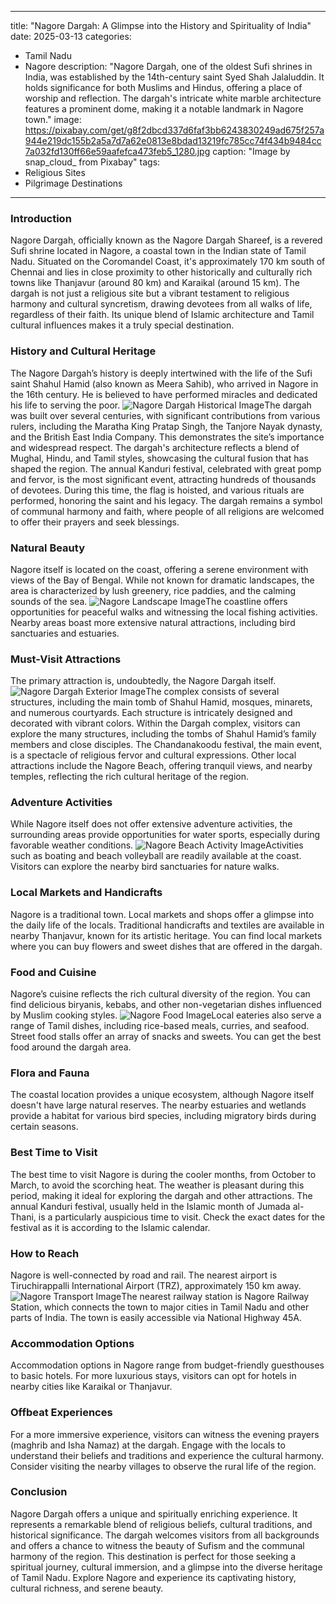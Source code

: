 
---
title: "Nagore Dargah: A Glimpse into the History and Spirituality of India"
date: 2025-03-13
categories:
  - Tamil Nadu
  - Nagore
description: "Nagore Dargah, one of the oldest Sufi shrines in India, was established by the 14th-century saint Syed Shah Jalaluddin. It holds significance for both Muslims and Hindus, offering a place of worship and reflection. The dargah's intricate white marble architecture features a prominent dome, making it a notable landmark in Nagore town."
image: https://pixabay.com/get/g8f2dbcd337d6faf3bb6243830249ad675f257a944e219dc155b2a5a7d7a62e0813e8bdad13219fc785cc74f434b9484cc7a032fd130ff66e59aafefca473feb5_1280.jpg
caption: "Image by snap_cloud_ from Pixabay"
tags: 
  - Religious Sites
  - Pilgrimage Destinations
---


### **Introduction**

Nagore Dargah, officially known as the Nagore Dargah Shareef, is a revered Sufi shrine located in Nagore, a coastal town in the Indian state of Tamil Nadu. Situated on the Coromandel Coast, it's approximately 170 km south of Chennai and lies in close proximity to other historically and culturally rich towns like Thanjavur (around 80 km) and Karaikal (around 15 km). The dargah is not just a religious site but a vibrant testament to religious harmony and cultural syncretism, drawing devotees from all walks of life, regardless of their faith. Its unique blend of Islamic architecture and Tamil cultural influences makes it a truly special destination.

### **History and Cultural Heritage**

The Nagore Dargah’s history is deeply intertwined with the life of the Sufi saint Shahul Hamid (also known as Meera Sahib), who arrived in Nagore in the 16th century. He is believed to have performed miracles and dedicated his life to serving the poor. <img src="placeholder_image_dargah_history.jpg" alt="Nagore Dargah Historical Image">The dargah was built over several centuries, with significant contributions from various rulers, including the Maratha King Pratap Singh, the Tanjore Nayak dynasty, and the British East India Company. This demonstrates the site’s importance and widespread respect. The dargah's architecture reflects a blend of Mughal, Hindu, and Tamil styles, showcasing the cultural fusion that has shaped the region. The annual Kanduri festival, celebrated with great pomp and fervor, is the most significant event, attracting hundreds of thousands of devotees. During this time, the flag is hoisted, and various rituals are performed, honoring the saint and his legacy. The dargah remains a symbol of communal harmony and faith, where people of all religions are welcomed to offer their prayers and seek blessings.

### **Natural Beauty**

Nagore itself is located on the coast, offering a serene environment with views of the Bay of Bengal. While not known for dramatic landscapes, the area is characterized by lush greenery, rice paddies, and the calming sounds of the sea. <img src="placeholder_image_nagore_landscape.jpg" alt="Nagore Landscape Image">The coastline offers opportunities for peaceful walks and witnessing the local fishing activities. Nearby areas boast more extensive natural attractions, including bird sanctuaries and estuaries.

### **Must-Visit Attractions**

The primary attraction is, undoubtedly, the Nagore Dargah itself. <img src="placeholder_image_dargah_exterior.jpg" alt="Nagore Dargah Exterior Image">The complex consists of several structures, including the main tomb of Shahul Hamid, mosques, minarets, and numerous courtyards. Each structure is intricately designed and decorated with vibrant colors. Within the Dargah complex, visitors can explore the many structures, including the tombs of Shahul Hamid’s family members and close disciples. The Chandanakoodu festival, the main event, is a spectacle of religious fervor and cultural expressions. Other local attractions include the Nagore Beach, offering tranquil views, and nearby temples, reflecting the rich cultural heritage of the region.

### **Adventure Activities**

While Nagore itself does not offer extensive adventure activities, the surrounding areas provide opportunities for water sports, especially during favorable weather conditions. <img src="placeholder_image_nagore_beach.jpg" alt="Nagore Beach Activity Image">Activities such as boating and beach volleyball are readily available at the coast. Visitors can explore the nearby bird sanctuaries for nature walks.

### **Local Markets and Handicrafts**

Nagore is a traditional town. Local markets and shops offer a glimpse into the daily life of the locals. Traditional handicrafts and textiles are available in nearby Thanjavur, known for its artistic heritage. You can find local markets where you can buy flowers and sweet dishes that are offered in the dargah.

### **Food and Cuisine**

Nagore’s cuisine reflects the rich cultural diversity of the region. You can find delicious biryanis, kebabs, and other non-vegetarian dishes influenced by Muslim cooking styles. <img src="placeholder_image_nagore_food.jpg" alt="Nagore Food Image">Local eateries also serve a range of Tamil dishes, including rice-based meals, curries, and seafood. Street food stalls offer an array of snacks and sweets. You can get the best food around the dargah area.

### **Flora and Fauna**

The coastal location provides a unique ecosystem, although Nagore itself doesn't have large natural reserves. The nearby estuaries and wetlands provide a habitat for various bird species, including migratory birds during certain seasons.

### **Best Time to Visit**

The best time to visit Nagore is during the cooler months, from October to March, to avoid the scorching heat. The weather is pleasant during this period, making it ideal for exploring the dargah and other attractions. The annual Kanduri festival, usually held in the Islamic month of Jumada al-Thani, is a particularly auspicious time to visit. Check the exact dates for the festival as it is according to the Islamic calendar.

### **How to Reach**

Nagore is well-connected by road and rail. The nearest airport is Tiruchirappalli International Airport (TRZ), approximately 150 km away. <img src="placeholder_image_nagore_transport.jpg" alt="Nagore Transport Image">The nearest railway station is Nagore Railway Station, which connects the town to major cities in Tamil Nadu and other parts of India. The town is easily accessible via National Highway 45A.

### **Accommodation Options**

Accommodation options in Nagore range from budget-friendly guesthouses to basic hotels. For more luxurious stays, visitors can opt for hotels in nearby cities like Karaikal or Thanjavur.

### **Offbeat Experiences**

For a more immersive experience, visitors can witness the evening prayers (maghrib and Isha Namaz) at the dargah. Engage with the locals to understand their beliefs and traditions and experience the cultural harmony. Consider visiting the nearby villages to observe the rural life of the region.

### **Conclusion**

Nagore Dargah offers a unique and spiritually enriching experience. It represents a remarkable blend of religious beliefs, cultural traditions, and historical significance. The dargah welcomes visitors from all backgrounds and offers a chance to witness the beauty of Sufism and the communal harmony of the region. This destination is perfect for those seeking a spiritual journey, cultural immersion, and a glimpse into the diverse heritage of Tamil Nadu. Explore Nagore and experience its captivating history, cultural richness, and serene beauty.


